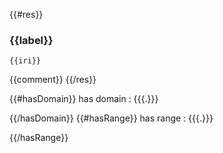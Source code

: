 {{#res}}
### {{label}}
`{{iri}}`

{{comment}}
{{/res}}

{{#hasDomain}}
has domain
: {{{.}}}

{{/hasDomain}}
{{#hasRange}}
has range
: {{{.}}}

{{/hasRange}}
